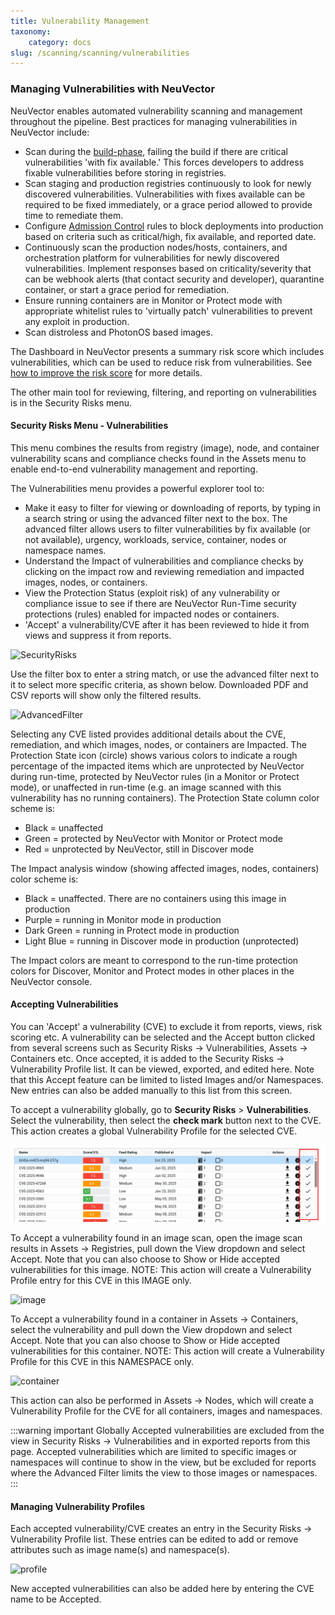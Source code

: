 ```yaml
---
title: Vulnerability Management
taxonomy:
    category: docs
slug: /scanning/scanning/vulnerabilities
---
```


### Managing Vulnerabilities with NeuVector

NeuVector enables automated vulnerability scanning and management throughout the pipeline. Best practices for managing vulnerabilities in NeuVector include:

+ Scan during the [build-phase](/scanning/build), failing the build if there are critical vulnerabilities 'with fix available.' This forces developers to address fixable vulnerabilities before storing in registries.
+ Scan staging and production registries continuously to look for newly discovered vulnerabilities. Vulnerabilities with fixes available can be required to be fixed immediately, or a grace period allowed to provide time to remediate them.
+ Configure [Admission Control](/policy/admission) rules to block deployments into production based on criteria such as critical/high, fix available, and reported date.
+ Continuously scan the production nodes/hosts, containers, and orchestration platform for vulnerabilities for newly discovered vulnerabilities. Implement responses based on criticality/severity that can be webhook alerts (that contact security and developer), quarantine container, or start a grace period for remediation.
+ Ensure running containers are in Monitor or Protect mode with appropriate whitelist rules to 'virtually patch' vulnerabilities to prevent any exploit in production.
+ Scan distroless and PhotonOS based images.

The Dashboard in NeuVector presents a summary risk score which includes vulnerabilities, which can be used to reduce risk from vulnerabilities. See [how to improve the risk score](/navigation/improve_score) for more details.

The other main tool for reviewing, filtering, and reporting on vulnerabilities is in the Security Risks menu.

#### Security Risks Menu - Vulnerabilities

This menu combines the results from registry (image), node, and container vulnerability scans and compliance checks found in the Assets menu to enable end-to-end vulnerability management and reporting.

The Vulnerabilities menu provides a powerful explorer tool to: 

+ Make it easy to filter for viewing or downloading of reports, by typing in a search string or using the advanced filter next to the box. The advanced filter allows users to filter vulnerabilities by fix available (or not available), urgency, workloads, service, container, nodes or namespace names.
+ Understand the Impact of vulnerabilities and compliance checks by clicking on the impact row and reviewing remediation and impacted images, nodes, or containers.
+ View the Protection Status (exploit risk) of any vulnerability or compliance issue to see if there are NeuVector Run-Time security protections (rules) enabled for impacted nodes or containers.
+ 'Accept' a vulnerability/CVE after it has been reviewed to hide it from views and suppress it from reports.

![SecurityRisks](vulnerabilities_4_4.png)

Use the filter box to enter a string match, or use the advanced filter next to it to select more specific criteria, as shown below. Downloaded PDF and CSV reports will show only the filtered results.

![AdvancedFilter](advanced_filter_4.png)

Selecting any CVE listed provides additional details about the CVE, remediation, and which images, nodes, or containers are Impacted. The Protection State icon (circle) shows various colors to indicate a rough percentage of the impacted items which are unprotected by NeuVector during run-time, protected by NeuVector rules (in a Monitor or Protect mode), or unaffected in run-time (e.g. an image scanned with this vulnerability has no running containers). The Protection State column color scheme is:

+ Black = unaffected
+ Green = protected by NeuVector with Monitor or Protect mode
+ Red = unprotected by NeuVector, still in Discover mode

The Impact analysis window (showing affected images, nodes, containers) color scheme is:

+ Black = unaffected. There are no containers using this image in production
+ Purple = running in Monitor mode in production
+ Dark Green = running in Protect mode in production
+ Light Blue = running in Discover mode in production (unprotected)

The Impact colors are meant to correspond to the run-time protection colors for Discover, Monitor and Protect modes in other places in the NeuVector console.

#### Accepting Vulnerabilities 

You can 'Accept' a vulnerability (CVE) to exclude it from reports, views, risk scoring etc. A vulnerability can be selected and the Accept button clicked from several screens such as Security Risks -> Vulnerabilities, Assets -> Containers etc. Once accepted, it is added to the Security Risks -> Vulnerability Profile list. It can be viewed, exported, and edited here. Note that this Accept feature can be limited to listed Images and/or Namespaces. New entries can also be added manually to this list from this screen.

To accept a vulnerability globally, go to **Security Risks** > **Vulnerabilities**. Select the vulnerability, then select the **check mark** button next to the CVE. This action creates a global Vulnerability Profile for the selected CVE.

![global](accept_global.png)

To Accept a vulnerability found in an image scan, open the image scan results in Assets -> Registries, pull down the View dropdown and select Accept. Note that you can also choose to Show or Hide accepted vulnerabilities for this image. NOTE: This action will create a Vulnerability Profile entry for this CVE in this IMAGE only.

![image](accept_image_cve.png)

To Accept a vulnerability found in a container in Assets -> Containers, select the vulnerability and pull down the View dropdown and select Accept. Note that you can also choose to Show or Hide accepted vulnerabilities for this container. NOTE: This action will create a Vulnerability Profile for this CVE in this NAMESPACE only.

![container](accept_containers.png)

This action can also be performed in Assets -> Nodes, which will create a Vulnerability Profile for the CVE for all containers, images and namespaces.

:::warning important
Globally Accepted vulnerabilities are excluded from the view in Security Risks -> Vulnerabilities and in exported reports from this page. Accepted vulnerabilities which are limited to specific images or namespaces will continue to show in the view, but be excluded for reports where the Advanced Filter limits the view to those images or namespaces.
:::

#### Managing Vulnerability Profiles

Each accepted vulnerability/CVE creates an entry in the Security Risks -> Vulnerability Profile list. These entries can be edited to add or remove attributes such as image name(s) and namespace(s).

![profile](vuln_profile.png)

New accepted vulnerabilities can also be added here by entering the CVE name to be Accepted.
